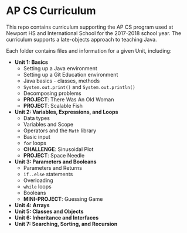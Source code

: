 # AP CS Curriculum

This repo contains curriculum supporting the AP CS program used at Newport HS and International School for the 2017-2018 school year. The curriculum supports a late-objects approach to teaching Java.

Each folder contains files and information for a given Unit, including:

- **Unit 1: Basics**
    - Setting up a Java environment
    - Setting up a Git Education environment
    - Java basics - classes, methods
    - `System.out.print()` and `System.out.println()`
    - Decomposing problems
    - **PROJECT**: There Was An Old Woman
    - **PROJECT**: Scalable Fish
- **Unit 2: Variables, Expressions, and Loops**
    - Data types
    - Variables and Scope
    - Operators and the `Math` library
    - Basic input
    - `for` loops
    - **CHALLENGE**: Sinusoidal Plot
    - **PROJECT**: Space Needle
- **Unit 3: Parameters and Booleans**
    - Parameters and Returns
    - `if..else` statements
    - Overloading
    - `while` loops
    - Booleans
    - **MINI-PROJECT**: Guessing Game
- **Unit 4: Arrays**
- **Unit 5: Classes and Objects**
- **Unit 6: Inheritance and Interfaces**
- **Unit 7: Searching, Sorting, and Recursion**
